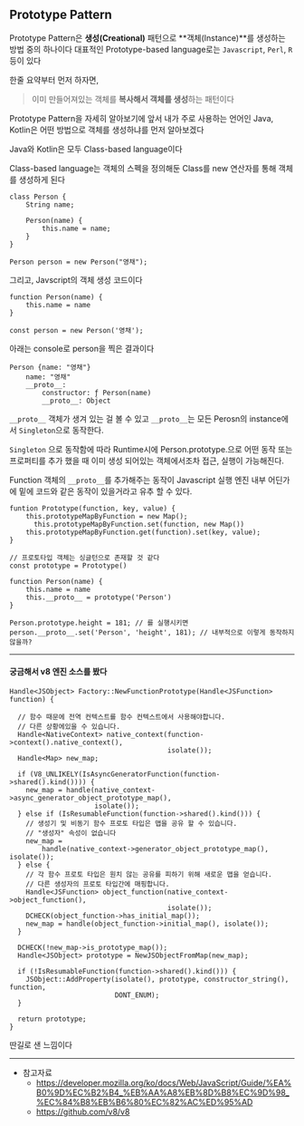 

## Prototype Pattern

Prototype Pattern은 **생성(Creational)** 패턴으로 **객체(Instance)**를 생성하는 방법 중의 하나이다
대표적인 Prototype-based language로는 `Javascript`, `Perl`, `R` 등이 있다

한줄 요약부터 먼저 하자면,
> 이미 만들어져있는 객체를 **복사해서 객체를 생성**하는 패턴이다


Prototype Pattern을 자세히 알아보기에 앞서 내가 주로 사용하는 언어인 Java, Kotlin은 어떤 방법으로 객체를 생성하냐를 먼저 알아보겠다

Java와 Kotlin은 모두 Class-based language이다

Class-based language는 객체의 스펙을 정의해둔 Class를 new 연산자를 통해 객체를 생성하게 된다

```
class Person {
	String name;
    
	Person(name) {
    	this.name = name;
    }
}

Person person = new Person("영채");
```

그리고, Javscript의 객체 생성 코드이다
```
function Person(name) {
	this.name = name
}

const person = new Person('영채');
```

아래는 console로 person을 찍은 결과이다
```
Person {name: "영채"}
	name: "영채"
	__proto__:
        constructor: ƒ Person(name)
        __proto__: Object
```
`__proto__` 객체가 생겨 있는 걸 볼 수 있고 `__proto__`는 모든 Perosn의 instance에서 `Singleton`으로 동작한다.

`Singleton` 으로 동작함에 따라 Runtime시에 Person.prototype.으로 어떤 동작 또는 프로퍼티를 추가 했을 때 이미 생성 되어있는 객체에서조차 접근, 실행이 가능해진다.

Function 객체의 `__proto__`를 추가해주는 동작이 Javascript 실행 엔진 내부 어딘가에 밑에 코드와 같은 동작이 있을거라고 유추 할 수 있다.
```
funtion Prototype(function, key, value) {
    this.prototypeMapByFunction = new Map();
	  this.prototypeMapByFunction.set(function, new Map())
    this.prototypeMapByFunction.get(function).set(key, value);
}

// 프로토타입 객체는 싱글턴으로 존재할 것 같다
const prototype = Prototype()

function Person(name) {
	this.name = name
    this.__proto__ = prototype('Person')
}

Person.prototype.height = 181; // 를 실행시키면
person.__proto__.set('Person', 'height', 181); // 내부적으로 이렇게 동작하지 않을까?
```
---

#### 궁금해서 v8 엔진 소스를 봤다
```
Handle<JSObject> Factory::NewFunctionPrototype(Handle<JSFunction> function) {

  // 함수 때문에 전역 컨텍스트를 함수 컨텍스트에서 사용해야합니다.
  // 다른 상황에있을 수 있습니다.
  Handle<NativeContext> native_context(function->context().native_context(),
                                       isolate());
  Handle<Map> new_map;
  
  if (V8_UNLIKELY(IsAsyncGeneratorFunction(function->shared().kind()))) {
    new_map = handle(native_context->async_generator_object_prototype_map(),
                     isolate());
  } else if (IsResumableFunction(function->shared().kind())) {
    // 생성기 및 비동기 함수 프로토 타입은 맵을 공유 할 수 있습니다.
    // "생성자" 속성이 없습니다
    new_map =
        handle(native_context->generator_object_prototype_map(), isolate());
  } else {
    // 각 함수 프로토 타입은 원치 않는 공유를 피하기 위해 새로운 맵을 얻습니다.
    // 다른 생성자의 프로토 타입간에 매핑합니다.
    Handle<JSFunction> object_function(native_context->object_function(),
                                       isolate());
    DCHECK(object_function->has_initial_map());
    new_map = handle(object_function->initial_map(), isolate());
  }

  DCHECK(!new_map->is_prototype_map());
  Handle<JSObject> prototype = NewJSObjectFromMap(new_map);

  if (!IsResumableFunction(function->shared().kind())) {
    JSObject::AddProperty(isolate(), prototype, constructor_string(), function,
                          DONT_ENUM);
  }

  return prototype;
}
```

딴길로 샌 느낌이다

---
- 참고자료
	-  https://developer.mozilla.org/ko/docs/Web/JavaScript/Guide/%EA%B0%9D%EC%B2%B4_%EB%AA%A8%EB%8D%B8%EC%9D%98_%EC%84%B8%EB%B6%80%EC%82%AC%ED%95%AD
	-  https://github.com/v8/v8